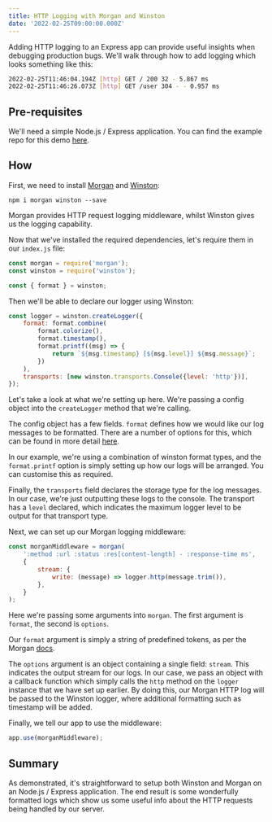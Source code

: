 ```yaml
---
title: HTTP Logging with Morgan and Winston
date: '2022-02-25T09:00:00.000Z'
---
```


Adding HTTP logging to an Express app can provide useful insights when debugging production bugs. 
We'll walk through how to add logging which looks something like this:

```bash
2022-02-25T11:46:04.194Z [http] GET / 200 32 - 5.867 ms
2022-02-25T11:46:26.073Z [http] GET /user 304 - - 0.957 ms
```

## Pre-requisites

We'll need a simple Node.js / Express application. You can find the example repo for this demo [here](https://github.com/sk52/morgan-winston-example).

## How

First, we need to install [Morgan](https://www.npmjs.com/package/morgan) and [Winston](https://github.com/winstonjs/winston):

`npm i morgan winston --save`

Morgan provides HTTP request logging middleware, whilst Winston gives us the logging capability. 

Now that we've installed the required dependencies, let's require them in our `index.js` file:

```javascript
const morgan = require('morgan');
const winston = require('winston');

const { format } = winston;
``` 

Then we'll be able to declare our logger using Winston:

```javascript
const logger = winston.createLogger({
    format: format.combine(
        format.colorize(),
        format.timestamp(),
        format.printf((msg) => {
            return `${msg.timestamp} [${msg.level}] ${msg.message}`;
        })
    ),
    transports: [new winston.transports.Console({level: 'http'})],
});
```

Let's take a look at what we're setting up here. We're passing a config object into the `createLogger` method that we're calling. 

The config object has a few fields. `format` defines how we would like our log messages to be formatted. There are a number of options for this, which can be found in more detail [here](https://github.com/winstonjs/winston#colorizing-standard-logging-levels). 

In our example, we're using a combination of winston format types, and the `format.printf` option is simply setting up how our logs will be arranged. You can customise this as required. 

Finally, the `transports` field declares the storage type for the log messages. In our case, we're just outputting these logs to the console. The transport has a `level` declared, which indicates the maximum logger level to be output for that transport type.

Next, we can set up our Morgan logging middleware:

```javascript
const morganMiddleware = morgan(
    ':method :url :status :res[content-length] - :response-time ms',
    {
        stream: {
            write: (message) => logger.http(message.trim()),
        },
    }
);
```

Here we're passing some arguments into `morgan`. The first argument is `format`, the second is `options`.

Our `format` argument is simply a string of predefined tokens, as per the Morgan [docs](https://www.npmjs.com/package/morgan#using-format-string-of-predefined-tokens). 

The `options` argument is an object containing a single field: `stream`. This indicates the output stream for our logs. In our case, we pass an object with a callback function which simply calls the `http` method on the `logger` instance that we have set up earlier.
By doing this, our Morgan HTTP log will be passed to the Winston logger, where additional formatting such as timestamp will be added. 

Finally, we tell our app to use the middleware:

```javascript
app.use(morganMiddleware);
```

## Summary

As demonstrated, it's straightforward to setup both Winston and Morgan on an Node.js / Express application. The end result is some wonderfully formatted logs which show us some useful info about the HTTP requests being handled by our server. 
